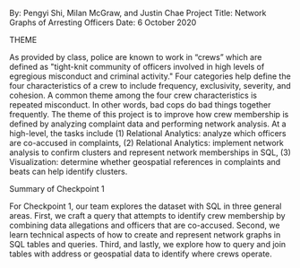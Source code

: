 By: Pengyi Shi, Milan McGraw, and Justin Chae
Project Title: Network Graphs of Arresting Officers 
Date: 6 October 2020

THEME

As provided by class, police are known to work in “crews” which are defined as "tight-knit community of officers involved in high levels of egregious misconduct and criminal activity." Four categories help define the four characteristics of a crew to include frequency, exclusivity, severity, and cohesion. A common theme among the four crew characteristics is repeated misconduct. In other words, bad cops do bad things together frequently. 
The theme of this project is to improve how crew membership is defined by analyzing complaint data and performing network analysis. At a high-level, the tasks include (1) Relational Analytics: analyze which officers are co-accused in complaints, (2) Relational Analytics: implement network analysis to confirm clusters and represent network memberships in SQL, (3) Visualization: determine whether geospatial references in complaints and beats can help identify clusters.

Summary of Checkpoint 1

For Checkpoint 1, our team explores the dataset with SQL in three general areas. First, we craft a query that attempts to identify crew membership by combining data allegations and officers that are co-accused. Second, we learn technical aspects of how to create and represent network graphs in SQL tables and queries. Third, and lastly, we explore how to query and join tables with address or geospatial data to identify where crews operate.
